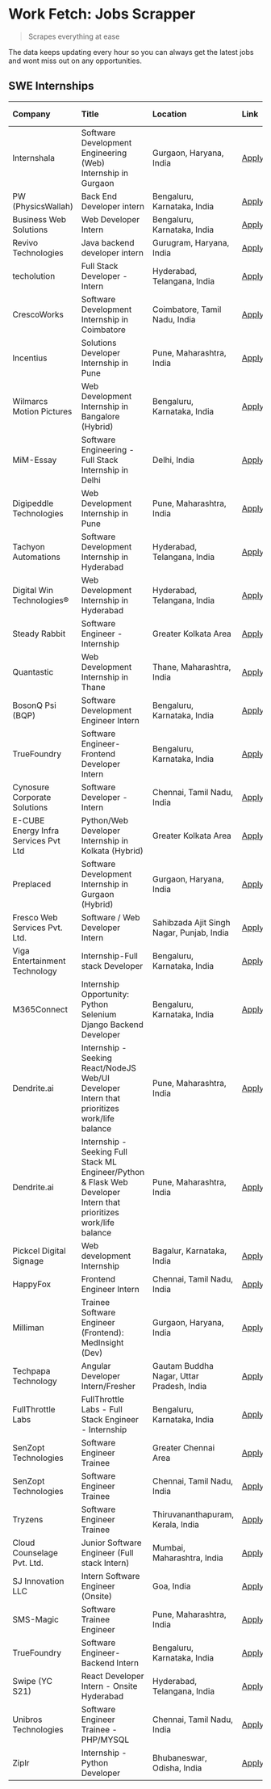 # Work Fetch: Jobs Scrapper
> Scrapes everything at ease

The data keeps updating every hour so you can always get the latest jobs and wont miss out on any opportunities.

## SWE Internships
<!--START_SECTION:workfetch-->
| Company                              | Title                                                                                                              | Location                                  | Link                                                                                                                                                                                                                                                                                                                              | Date Posted   |
|:-------------------------------------|:-------------------------------------------------------------------------------------------------------------------|:------------------------------------------|:----------------------------------------------------------------------------------------------------------------------------------------------------------------------------------------------------------------------------------------------------------------------------------------------------------------------------------|:--------------|
| Internshala                          | Software Development Engineering (Web) Internship in Gurgaon                                                       | Gurgaon, Haryana, India                   | [Apply](https://in.linkedin.com/jobs/view/software-development-engineering-web-internship-in-gurgaon-at-internshala-3907860098?position=4&pageNum=0&refId=oixDN5HMmitX39n%2F0QBZ9g%3D%3D&trackingId=qEUcCaogS352EUvEQlFhVQ%3D%3D&trk=public_jobs_jserp-result_search-card)                                                        | 2024-04-22    |
| PW (PhysicsWallah)                   | Back End Developer intern                                                                                          | Bengaluru, Karnataka, India               | [Apply](https://in.linkedin.com/jobs/view/back-end-developer-intern-at-pw-physicswallah-3907293630?position=51&pageNum=0&refId=oixDN5HMmitX39n%2F0QBZ9g%3D%3D&trackingId=y6aFhiTdXeP0AKIzvYNKSg%3D%3D&trk=public_jobs_jserp-result_search-card)                                                                                   | 2024-04-22    |
| Business Web Solutions               | Web Developer Intern                                                                                               | Bengaluru, Karnataka, India               | [Apply](https://in.linkedin.com/jobs/view/web-developer-intern-at-business-web-solutions-3906717928?position=19&pageNum=0&refId=oixDN5HMmitX39n%2F0QBZ9g%3D%3D&trackingId=7yVJXeDiFgZQw0HSwo4k4w%3D%3D&trk=public_jobs_jserp-result_search-card)                                                                                  | 2024-04-20    |
| Revivo Technologies                  | Java backend developer intern                                                                                      | Gurugram, Haryana, India                  | [Apply](https://in.linkedin.com/jobs/view/java-backend-developer-intern-at-revivo-technologies-3906034446?position=24&pageNum=0&refId=oixDN5HMmitX39n%2F0QBZ9g%3D%3D&trackingId=6u2Ut1KWUo55HOCt83bIBg%3D%3D&trk=public_jobs_jserp-result_search-card)                                                                            | 2024-04-19    |
| techolution                          | Full Stack Developer - Intern                                                                                      | Hyderabad, Telangana, India               | [Apply](https://in.linkedin.com/jobs/view/full-stack-developer-intern-at-techolution-3904814977?position=26&pageNum=0&refId=oixDN5HMmitX39n%2F0QBZ9g%3D%3D&trackingId=aW%2BhIt7Lt8reja8KO9WZyw%3D%3D&trk=public_jobs_jserp-result_search-card)                                                                                    | 2024-04-18    |
| CrescoWorks                          | Software Development Internship in Coimbatore                                                                      | Coimbatore, Tamil Nadu, India             | [Apply](https://in.linkedin.com/jobs/view/software-development-internship-in-coimbatore-at-crescoworks-3904327953?position=6&pageNum=0&refId=oixDN5HMmitX39n%2F0QBZ9g%3D%3D&trackingId=prwC7NfyjiTWyB4SnHGYtw%3D%3D&trk=public_jobs_jserp-result_search-card)                                                                     | 2024-04-17    |
| Incentius                            | Solutions Developer Internship in Pune                                                                             | Pune, Maharashtra, India                  | [Apply](https://in.linkedin.com/jobs/view/solutions-developer-internship-in-pune-at-incentius-3904329499?position=14&pageNum=0&refId=oixDN5HMmitX39n%2F0QBZ9g%3D%3D&trackingId=KHIIFaOyYKQMW%2B8fWLonVg%3D%3D&trk=public_jobs_jserp-result_search-card)                                                                           | 2024-04-17    |
| Wilmarcs Motion Pictures             | Web Development Internship in Bangalore (Hybrid)                                                                   | Bengaluru, Karnataka, India               | [Apply](https://in.linkedin.com/jobs/view/web-development-internship-in-bangalore-hybrid-at-wilmarcs-motion-pictures-3904333111?position=36&pageNum=0&refId=oixDN5HMmitX39n%2F0QBZ9g%3D%3D&trackingId=zrU3ppFPi7DFFvCYdOTTiA%3D%3D&trk=public_jobs_jserp-result_search-card)                                                      | 2024-04-17    |
| MiM-Essay                            | Software Engineering - Full Stack Internship in Delhi                                                              | Delhi, India                              | [Apply](https://in.linkedin.com/jobs/view/software-engineering-full-stack-internship-in-delhi-at-mim-essay-3901647332?position=17&pageNum=0&refId=oixDN5HMmitX39n%2F0QBZ9g%3D%3D&trackingId=I7TjX97GL6Tci4Epy86ksw%3D%3D&trk=public_jobs_jserp-result_search-card)                                                                | 2024-04-15    |
| Digipeddle Technologies              | Web Development Internship in Pune                                                                                 | Pune, Maharashtra, India                  | [Apply](https://in.linkedin.com/jobs/view/web-development-internship-in-pune-at-digipeddle-technologies-3898605884?position=35&pageNum=0&refId=oixDN5HMmitX39n%2F0QBZ9g%3D%3D&trackingId=fXe5gFZGCor47Fy6od5yRg%3D%3D&trk=public_jobs_jserp-result_search-card)                                                                   | 2024-04-13    |
| Tachyon Automations                  | Software Development Internship in Hyderabad                                                                       | Hyderabad, Telangana, India               | [Apply](https://in.linkedin.com/jobs/view/software-development-internship-in-hyderabad-at-tachyon-automations-3896969464?position=22&pageNum=0&refId=oixDN5HMmitX39n%2F0QBZ9g%3D%3D&trackingId=mawkumauLx1NSTUXJJy08w%3D%3D&trk=public_jobs_jserp-result_search-card)                                                             | 2024-04-12    |
| Digital Win Technologies®            | Web Development Internship in Hyderabad                                                                            | Hyderabad, Telangana, India               | [Apply](https://in.linkedin.com/jobs/view/web-development-internship-in-hyderabad-at-digital-win-technologies%C2%AE-3893193501?position=46&pageNum=0&refId=oixDN5HMmitX39n%2F0QBZ9g%3D%3D&trackingId=gmvtyqJRbMKgw6a5ULBcTg%3D%3D&trk=public_jobs_jserp-result_search-card)                                                       | 2024-04-10    |
| Steady Rabbit                        | Software Engineer - Internship                                                                                     | Greater Kolkata Area                      | [Apply](https://in.linkedin.com/jobs/view/software-engineer-internship-at-steady-rabbit-3885171077?position=5&pageNum=0&refId=oixDN5HMmitX39n%2F0QBZ9g%3D%3D&trackingId=tlWztOWdGiCkkkCjJgGlpg%3D%3D&trk=public_jobs_jserp-result_search-card)                                                                                    | 2024-04-08    |
| Quantastic                           | Web Development Internship in Thane                                                                                | Thane, Maharashtra, India                 | [Apply](https://in.linkedin.com/jobs/view/web-development-internship-in-thane-at-quantastic-3888221292?position=56&pageNum=0&refId=oixDN5HMmitX39n%2F0QBZ9g%3D%3D&trackingId=9NnxGQrccyjcaJq9EC6ncw%3D%3D&trk=public_jobs_jserp-result_search-card)                                                                               | 2024-04-08    |
| BosonQ Psi (BQP)                     | Software Development Engineer Intern                                                                               | Bengaluru, Karnataka, India               | [Apply](https://in.linkedin.com/jobs/view/software-development-engineer-intern-at-bosonq-psi-bqp-3888328596?position=21&pageNum=0&refId=oixDN5HMmitX39n%2F0QBZ9g%3D%3D&trackingId=kZrcEBUhBUUGh0b9c7wQIw%3D%3D&trk=public_jobs_jserp-result_search-card)                                                                          | 2024-04-06    |
| TrueFoundry                          | Software Engineer- Frontend Developer Intern                                                                       | Bengaluru, Karnataka, India               | [Apply](https://in.linkedin.com/jobs/view/software-engineer-frontend-developer-intern-at-truefoundry-3887320206?position=13&pageNum=0&refId=oixDN5HMmitX39n%2F0QBZ9g%3D%3D&trackingId=JLSWoVNckqHcIFlIYU7GdA%3D%3D&trk=public_jobs_jserp-result_search-card)                                                                      | 2024-04-05    |
| Cynosure Corporate Solutions         | Software Developer -Intern                                                                                         | Chennai, Tamil Nadu, India                | [Apply](https://in.linkedin.com/jobs/view/software-developer-intern-at-cynosure-corporate-solutions-3884767755?position=15&pageNum=0&refId=oixDN5HMmitX39n%2F0QBZ9g%3D%3D&trackingId=QoWwMW2JsCwnHFUaZ2iwTQ%3D%3D&trk=public_jobs_jserp-result_search-card)                                                                       | 2024-04-04    |
| E-CUBE Energy Infra Services Pvt Ltd | Python/Web Developer Internship in Kolkata (Hybrid)                                                                | Greater Kolkata Area                      | [Apply](https://in.linkedin.com/jobs/view/python-web-developer-internship-in-kolkata-hybrid-at-e-cube-energy-infra-services-pvt-ltd-3882160442?position=8&pageNum=0&refId=oixDN5HMmitX39n%2F0QBZ9g%3D%3D&trackingId=F4hr2YBajCoRtmoMTnMiGg%3D%3D&trk=public_jobs_jserp-result_search-card)                                        | 2024-04-02    |
| Preplaced                            | Software Development Internship in Gurgaon (Hybrid)                                                                | Gurgaon, Haryana, India                   | [Apply](https://in.linkedin.com/jobs/view/software-development-internship-in-gurgaon-hybrid-at-preplaced-3880567870?position=18&pageNum=0&refId=oixDN5HMmitX39n%2F0QBZ9g%3D%3D&trackingId=R4Gp3ULu%2Bd1vE2JuvSQIPw%3D%3D&trk=public_jobs_jserp-result_search-card)                                                                | 2024-04-01    |
| Fresco Web Services Pvt. Ltd.        | Software / Web Developer Intern                                                                                    | Sahibzada Ajit Singh Nagar, Punjab, India | [Apply](https://in.linkedin.com/jobs/view/software-web-developer-intern-at-fresco-web-services-pvt-ltd-3880552598?position=48&pageNum=0&refId=oixDN5HMmitX39n%2F0QBZ9g%3D%3D&trackingId=ILlEYONIWrju0A%2BZSd7b%2Bg%3D%3D&trk=public_jobs_jserp-result_search-card)                                                                | 2024-04-01    |
| Viga Entertainment Technology        | Internship-Full stack Developer                                                                                    | Bengaluru, Karnataka, India               | [Apply](https://in.linkedin.com/jobs/view/internship-full-stack-developer-at-viga-entertainment-technology-3870669789?position=20&pageNum=0&refId=oixDN5HMmitX39n%2F0QBZ9g%3D%3D&trackingId=byADcHWHueRYj5VzzCl16A%3D%3D&trk=public_jobs_jserp-result_search-card)                                                                | 2024-03-25    |
| M365Connect                          | Internship Opportunity: Python Selenium Django Backend Developer                                                   | Bengaluru, Karnataka, India               | [Apply](https://in.linkedin.com/jobs/view/internship-opportunity-python-selenium-django-backend-developer-at-m365connect-3868219387?position=60&pageNum=0&refId=oixDN5HMmitX39n%2F0QBZ9g%3D%3D&trackingId=QmykveeyK3y59vNyuA8gbQ%3D%3D&trk=public_jobs_jserp-result_search-card)                                                  | 2024-03-24    |
| Dendrite.ai                          | Internship - Seeking React/NodeJS Web/UI Developer Intern that prioritizes work/life balance                       | Pune, Maharashtra, India                  | [Apply](https://in.linkedin.com/jobs/view/internship-seeking-react-nodejs-web-ui-developer-intern-that-prioritizes-work-life-balance-at-dendrite-ai-3853583200?position=29&pageNum=0&refId=oixDN5HMmitX39n%2F0QBZ9g%3D%3D&trackingId=XqB3KoAQjTOd4c%2FdtJbHJw%3D%3D&trk=public_jobs_jserp-result_search-card)                     | 2024-03-12    |
| Dendrite.ai                          | Internship - Seeking Full Stack ML Engineer/Python & Flask Web Developer Intern that prioritizes work/life balance | Pune, Maharashtra, India                  | [Apply](https://in.linkedin.com/jobs/view/internship-seeking-full-stack-ml-engineer-python-flask-web-developer-intern-that-prioritizes-work-life-balance-at-dendrite-ai-3853583202?position=59&pageNum=0&refId=oixDN5HMmitX39n%2F0QBZ9g%3D%3D&trackingId=s1ijuCyMo%2FEMiIbI7hmh4Q%3D%3D&trk=public_jobs_jserp-result_search-card) | 2024-03-12    |
| Pickcel Digital Signage              | Web development Internship                                                                                         | Bagalur, Karnataka, India                 | [Apply](https://in.linkedin.com/jobs/view/web-development-internship-at-pickcel-digital-signage-3849506118?position=47&pageNum=0&refId=oixDN5HMmitX39n%2F0QBZ9g%3D%3D&trackingId=rPywpouf50dftOMOHO3qBg%3D%3D&trk=public_jobs_jserp-result_search-card)                                                                           | 2024-03-08    |
| HappyFox                             | Frontend Engineer Intern                                                                                           | Chennai, Tamil Nadu, India                | [Apply](https://in.linkedin.com/jobs/view/frontend-engineer-intern-at-happyfox-3848357951?position=44&pageNum=0&refId=oixDN5HMmitX39n%2F0QBZ9g%3D%3D&trackingId=giuqEinaOX2X0uhv6cvnyQ%3D%3D&trk=public_jobs_jserp-result_search-card)                                                                                            | 2024-03-07    |
| Milliman                             | Trainee Software Engineer (Frontend): MedInsight (Dev)                                                             | Gurgaon, Haryana, India                   | [Apply](https://in.linkedin.com/jobs/view/trainee-software-engineer-frontend-medinsight-dev-at-milliman-3792874280?position=9&pageNum=0&refId=oixDN5HMmitX39n%2F0QBZ9g%3D%3D&trackingId=aUINvs8dHVgcvJGniR7V7Q%3D%3D&trk=public_jobs_jserp-result_search-card)                                                                    | 2024-03-01    |
| Techpapa Technology                  | Angular Developer Intern/Fresher                                                                                   | Gautam Buddha Nagar, Uttar Pradesh, India | [Apply](https://in.linkedin.com/jobs/view/angular-developer-intern-fresher-at-techpapa-technology-3834305862?position=52&pageNum=0&refId=oixDN5HMmitX39n%2F0QBZ9g%3D%3D&trackingId=n0qJJKMeK3AtZKdbi6RfXg%3D%3D&trk=public_jobs_jserp-result_search-card)                                                                         | 2024-02-20    |
| FullThrottle Labs                    | FullThrottle Labs - Full Stack Engineer - Internship                                                               | Bengaluru, Karnataka, India               | [Apply](https://in.linkedin.com/jobs/view/fullthrottle-labs-full-stack-engineer-internship-at-fullthrottle-labs-3829636016?position=50&pageNum=0&refId=oixDN5HMmitX39n%2F0QBZ9g%3D%3D&trackingId=Q1cq%2FsfX3UaPDu4akrHvlQ%3D%3D&trk=public_jobs_jserp-result_search-card)                                                         | 2024-02-17    |
| SenZopt Technologies                 | Software Engineer Trainee                                                                                          | Greater Chennai Area                      | [Apply](https://in.linkedin.com/jobs/view/software-engineer-trainee-at-senzopt-technologies-3827688781?position=28&pageNum=0&refId=oixDN5HMmitX39n%2F0QBZ9g%3D%3D&trackingId=aX5d9fdm2IUT3qzCRhWd1w%3D%3D&trk=public_jobs_jserp-result_search-card)                                                                               | 2024-02-12    |
| SenZopt Technologies                 | Software Engineer Trainee                                                                                          | Chennai, Tamil Nadu, India                | [Apply](https://in.linkedin.com/jobs/view/software-engineer-trainee-at-senzopt-technologies-3827686880?position=43&pageNum=0&refId=oixDN5HMmitX39n%2F0QBZ9g%3D%3D&trackingId=UPQxJGEc1rIBkQiIXOnHRg%3D%3D&trk=public_jobs_jserp-result_search-card)                                                                               | 2024-02-12    |
| Tryzens                              | Software Engineer Trainee                                                                                          | Thiruvananthapuram, Kerala, India         | [Apply](https://in.linkedin.com/jobs/view/software-engineer-trainee-at-tryzens-3809363491?position=30&pageNum=0&refId=oixDN5HMmitX39n%2F0QBZ9g%3D%3D&trackingId=%2F8lDUz4s9eRgGBrSpGyr5Q%3D%3D&trk=public_jobs_jserp-result_search-card)                                                                                          | 2024-01-18    |
| Cloud Counselage Pvt. Ltd.           | Junior Software Engineer (Full stack Intern)                                                                       | Mumbai, Maharashtra, India                | [Apply](https://in.linkedin.com/jobs/view/junior-software-engineer-full-stack-intern-at-cloud-counselage-pvt-ltd-3803132814?position=23&pageNum=0&refId=oixDN5HMmitX39n%2F0QBZ9g%3D%3D&trackingId=Ff43epzwPZagevTsQbYWsQ%3D%3D&trk=public_jobs_jserp-result_search-card)                                                          | 2024-01-11    |
| SJ Innovation LLC                    | Intern Software Engineer (Onsite)                                                                                  | Goa, India                                | [Apply](https://in.linkedin.com/jobs/view/intern-software-engineer-onsite-at-sj-innovation-llc-3799959011?position=38&pageNum=0&refId=oixDN5HMmitX39n%2F0QBZ9g%3D%3D&trackingId=PCYU4pVcuqvZ3JeRmuPojQ%3D%3D&trk=public_jobs_jserp-result_search-card)                                                                            | 2024-01-11    |
| SMS-Magic                            | Software Trainee Engineer                                                                                          | Pune, Maharashtra, India                  | [Apply](https://in.linkedin.com/jobs/view/software-trainee-engineer-at-sms-magic-3761409781?position=25&pageNum=0&refId=oixDN5HMmitX39n%2F0QBZ9g%3D%3D&trackingId=tMNxm5LpPNVolepfunflvQ%3D%3D&trk=public_jobs_jserp-result_search-card)                                                                                          | 2023-11-16    |
| TrueFoundry                          | Software Engineer-Backend Intern                                                                                   | Bengaluru, Karnataka, India               | [Apply](https://in.linkedin.com/jobs/view/software-engineer-backend-intern-at-truefoundry-3779508170?position=27&pageNum=0&refId=oixDN5HMmitX39n%2F0QBZ9g%3D%3D&trackingId=BbHetTVuOLkBM%2BlrPPTs0g%3D%3D&trk=public_jobs_jserp-result_search-card)                                                                               | 2023-11-10    |
| Swipe (YC S21)                       | React Developer Intern - Onsite Hyderabad                                                                          | Hyderabad, Telangana, India               | [Apply](https://in.linkedin.com/jobs/view/react-developer-intern-onsite-hyderabad-at-swipe-yc-s21-3737600089?position=32&pageNum=0&refId=oixDN5HMmitX39n%2F0QBZ9g%3D%3D&trackingId=pSozLa7wWf7PXpi5r%2F2T5A%3D%3D&trk=public_jobs_jserp-result_search-card)                                                                       | 2023-10-13    |
| Unibros Technologies                 | Software Engineer Trainee - PHP/MYSQL                                                                              | Chennai, Tamil Nadu, India                | [Apply](https://in.linkedin.com/jobs/view/software-engineer-trainee-php-mysql-at-unibros-technologies-3656599241?position=31&pageNum=0&refId=oixDN5HMmitX39n%2F0QBZ9g%3D%3D&trackingId=37KS4MkTRfRumfhjtI5G3g%3D%3D&trk=public_jobs_jserp-result_search-card)                                                                     | 2023-06-12    |
| Ziplr                                | Internship - Python Developer                                                                                      | Bhubaneswar, Odisha, India                | [Apply](https://in.linkedin.com/jobs/view/internship-python-developer-at-ziplr-3645677592?position=57&pageNum=0&refId=oixDN5HMmitX39n%2F0QBZ9g%3D%3D&trackingId=VuVceMWlIoqAxuLN%2FzcCiQ%3D%3D&trk=public_jobs_jserp-result_search-card)                                                                                          | 2023-06-02    |
<!--END_SECTION:workfetch-->
